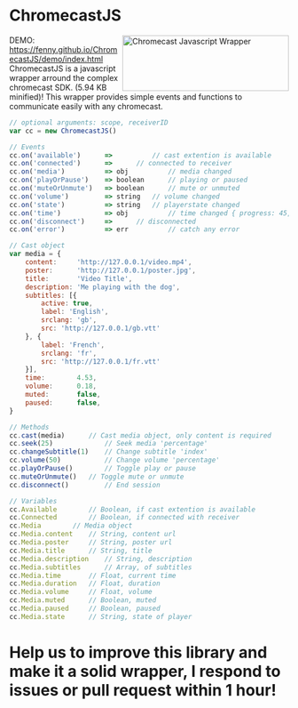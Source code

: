 # ChromecastJS

<img src="https://i.imgur.com/uI4i1m5.png" align="right"
     title="Chromecast Javascript Wrapper" width="300" height="100">
DEMO: https://fenny.github.io/ChromecastJS/demo/index.html<br>
ChromecastJS is a javascript wrapper arround the complex chromecast SDK. (5.94 KB minified)!
This wrapper provides simple events and functions to communicate easily with any chromecast.

```javascript
// optional arguments: scope, receiverID
var cc = new ChromecastJS()

// Events
cc.on('available')      =>  		// cast extention is available
cc.on('connected')      => 		// connected to receiver
cc.on('media')          => obj 	        // media changed 
cc.on('playOrPause')    => boolean      // playing or paused
cc.on('muteOrUnmute')   => boolean      // mute or unmuted
cc.on('volume')         => string	// volume changed
cc.on('state')          => string	// playerstate changed
cc.on('time')           => obj	        // time changed { progress: 45, time: '00:03:45', duration: '00:11:23' }
cc.on('disconnect')     => 		// disconnected
cc.on('error')          => err	        // catch any error

// Cast object
var media = {
    content:     'http://127.0.0.1/video.mp4',
    poster:      'http://127.0.0.1/poster.jpg',
    title:       'Video Title',
    description: 'Me playing with the dog',
    subtitles: [{
        active: true,
        label: 'English',
        srclang: 'gb',
        src: 'http://127.0.0.1/gb.vtt'
    }, {
        label: 'French',
        srclang: 'fr',
        src: 'http://127.0.0.1/fr.vtt'
    }],
    time:        4.53,
    volume:      0.18,
    muted:       false,
    paused:      false,
}

// Methods
cc.cast(media) 		// Cast media object, only content is required
cc.seek(25)           	// Seek media 'percentage'
cc.changeSubtitle(1)  	// Change subtitle 'index'
cc.volume(50)         	// Change volume 'percentage'
cc.playOrPause()      	// Toggle play or pause
cc.muteOrUnmute()	// Toggle mute or unmute
cc.disconnect()	    	// End session

// Variables
cc.Available 		// Boolean, if cast extention is available
cc.Connected 		// Boolean, if connected with receiver
cc.Media 		// Media object
cc.Media.content  	// String, content url
cc.Media.poster  	// String, poster url
cc.Media.title  	// String, title
cc.Media.description    // String, description
cc.Media.subtitles  	// Array, of subtitles
cc.Media.time  		// Float, current time
cc.Media.duration  	// Float, duration
cc.Media.volume  	// Float, volume
cc.Media.muted  	// Boolean, muted
cc.Media.paused 	// Boolean, paused
cc.Media.state  	// String, state of player
```

# Help us to improve this library and make it a solid wrapper, I respond to issues or pull request within 1 hour!
